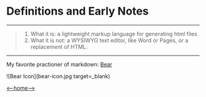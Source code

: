 # Definitions and Early Notes
---
> 1. What it is: a lightweight markup language for generating html files.
> 2. What it is not: a WYSIWYG text editor, like Word or Pages, or a replacement of HTML. 
---
My favorite practioner of markdown: [Bear](https://bear.app)

![Bear Icon](bear-icon.jpg target=_blank)

[<--home-->](README.md)
